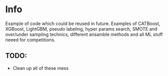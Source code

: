 # Info
Example of code which could be reused in future. Examples of CATBoost, XGBoost, LightGBM, pseudo labeling, hyper params search, SMOTE and over/under sampling technics, different ansamble methods and all ML stuff neeed for competitions.

## TODO:
- Clean up all of these mess
